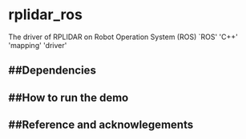 # rplidar_ros
The driver of RPLIDAR on Robot Operation System (ROS) 
`ROS' 'C++' 'mapping' 'driver'

##Dependencies
---------------------


##How to run the demo
---------------------


##Reference and acknowlegements
--------------------
